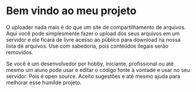 # Bem vindo ao meu projeto

O uploader nada mais é do que um site de compartilhamento de arquivos. Aqui você pode simplesmente
fazer o upload dos seus arquivos em um servidor e ele ficará de livre acesso ao público para download na nossa lista de arquivos.
Use com sabedoria, pois conteúdos ilegais serão removidos.

Se você é um desenvolvedor por hobby, iniciante, profissional ou até mesmo um aluno pode usar e editar o código fonte à vontade e usar no seu servidor. Pois é open source. Aceito sugestões e até mesmo ajuda para melhorar esse humilde projeto.
